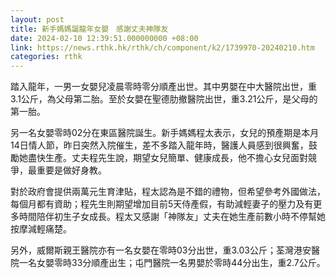 ```yaml
---
layout: post
title: 新手媽媽誕龍年女嬰　感謝丈夫神隊友
date: 2024-02-10 12:39:51.000000000 +08:00
link: https://news.rthk.hk/rthk/ch/component/k2/1739970-20240210.htm
categories: rthk
---
```


踏入龍年，一男一女嬰兒凌晨零時零分順產出世。其中男嬰在中大醫院出世，重3.1公斤，為父母第二胎。至於女嬰在聖德肋撤醫院出世，重3.21公斤，是父母的第一胎。

另一名女嬰零時02分在東區醫院誕生。新手媽媽程太表示，女兒的預產期是本月14日情人節，昨日突然入院催生，差不多踏入龍年時，醫護人員感到很興奮，鼓勵她盡快生產。丈夫程先生說，期望女兒簡單、健康成長，他不擔心女兒面對競爭，最重要是做好身教。

對於政府會提供兩萬元生育津貼，程太認為是不錯的禮物，但希望參考外國做法，每個月都有資助；程先生則期望增加目前5天侍產假，有助減輕妻子的壓力及有更多時間陪伴初生子女成長。程太又感謝「神隊友」丈夫在她生產前數小時不停幫她按摩減輕痛楚。

另外，威爾斯親王醫院亦有一名女嬰在零時03分出世，重3.03公斤；荃灣港安醫院一名女嬰零時33分順產出生；屯門醫院一名男嬰於零時44分出生，重2.7公斤。
